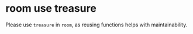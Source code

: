 # room use treasure

Please use `treasure` in `room`, as reusing functions helps with maintainability.

